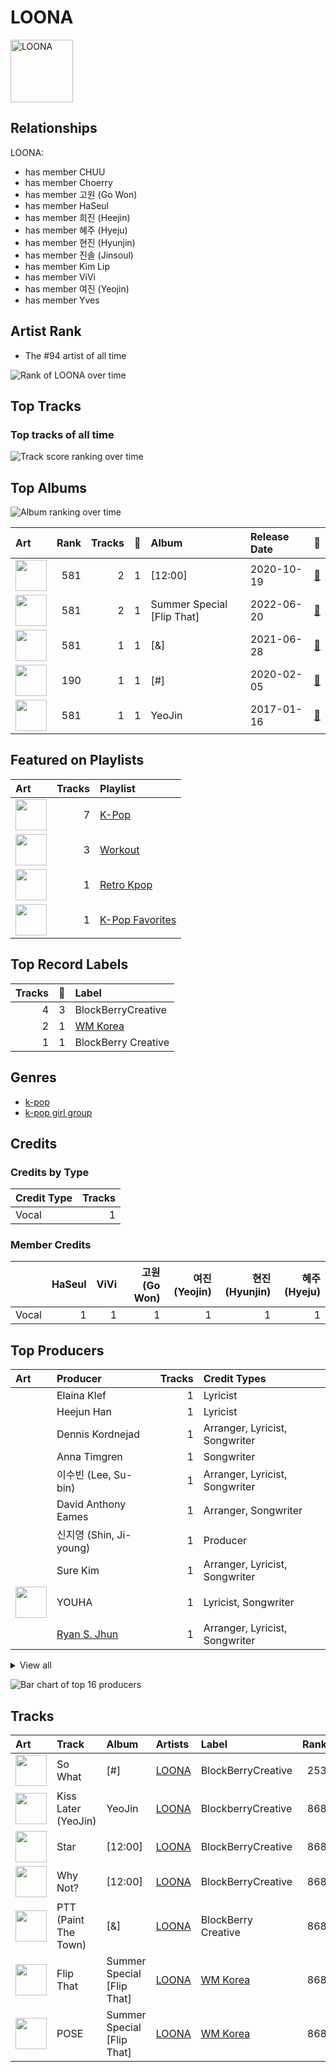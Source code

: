 
# LOONA


<img src="https://i.scdn.co/image/ab6761610000e5eb80584436e5726afb70cee7f8" alt="LOONA" width="100" />

## Relationships

LOONA:
- has member CHUU
- has member Choerry
- has member 고원 (Go Won)
- has member HaSeul
- has member 희진 (Heejin)
- has member 혜주 (Hyeju)
- has member 현진 (Hyunjin)
- has member 진솔 (Jinsoul)
- has member Kim Lip
- has member ViVi
- has member 여진 (Yeojin)
- has member Yves

## Artist Rank
- The #94 artist of all time

![Rank of LOONA over time](../../images/artists/loona/rank_time_series.png)
## Top Tracks


### Top tracks of all time

![Track score ranking over time](../../images/artists/loona/track_rank_time_series_score.png)
## Top Albums

![Album ranking over time](../../images/artists/loona/album_rank_time_series.png)

| Art | Rank | Tracks | 💚 | Album | Release Date | 🔗 |
|:---|---:|---:|---:|:---|:---|:---|
| <img src="https://i.scdn.co/image/ab67616d0000b273619b758232a962e9ddf45f97" alt="" width="50" /> | 581 | 2 | 1 | [12:00] | 2020-10-19 | [🔗](https://open.spotify.com/album/3obToaukLcPbCLPPmWFzQi) |
| <img src="https://i.scdn.co/image/ab67616d0000b2735fe0013ebb4022adc0f042be" alt="" width="50" /> | 581 | 2 | 1 | Summer Special [Flip That] | 2022-06-20 | [🔗](https://open.spotify.com/album/7odJeHxR62PWP4Cms4GpwB) |
| <img src="https://i.scdn.co/image/ab67616d0000b273608cf05fbd3605c77444917f" alt="" width="50" /> | 581 | 1 | 1 | [&] | 2021-06-28 | [🔗](https://open.spotify.com/album/747FhjbZXy5H8frCZ90eDv) |
| <img src="https://i.scdn.co/image/ab67616d0000b273c985aeaeccb1db38dddf2986" alt="" width="50" /> | 190 | 1 | 1 | [#] | 2020-02-05 | [🔗](https://open.spotify.com/album/3OOqAsk58Xv8DHu1gRGtaC) |
| <img src="https://i.scdn.co/image/ab67616d0000b2737f7c1a61a2d58eae2a3e1487" alt="" width="50" /> | 581 | 1 | 1 | YeoJin | 2017-01-16 | [🔗](https://open.spotify.com/album/0AdyZlYZJ852kcSTOhVkyi) |

## Featured on Playlists
| Art | Tracks | Playlist |
|:---|---:|:---|
| <img src="https://mosaic.scdn.co/640/ab67616d00001e02505190077497c230422f2934ab67616d00001e027dd8f95320e8ef08aa121dfeab67616d00001e028164cd1a2e03b7ca2db9ff5eab67616d00001e02ff7c2dfd0ed9b2cf6bf9c818" alt="" width="50" /> | 7 | [K-Pop](../../playlists/k-pop/overview.md) |
| <img src="https://mosaic.scdn.co/640/ab67616d00001e026f248f7695eb544a3a1955c5ab67616d00001e027a393b04e8ced571618223e8ab67616d00001e028acb7bac073f378d59bf228eab67616d00001e02b3be3b970fc89a02f301c9da" alt="" width="50" /> | 3 | [Workout](../../playlists/workout/overview.md) |
| <img src="https://mosaic.scdn.co/640/ab67616d00001e024897a7925914a3a10ce68c31ab67616d00001e025babc6b49ac8a93fc5fc464aab67616d00001e0267f8236540d6f145e2f0baa1ab67616d00001e0271a70331062453ece06f8b79" alt="" width="50" /> | 1 | [Retro Kpop](../../playlists/retro_kpop/overview.md) |
| <img src="https://mosaic.scdn.co/640/ab67616d00001e024ed058b71650a6ca2c04adffab67616d00001e026772cf096be8acc1df092519ab67616d00001e028c4a282e84a53c1c8acf129aab67616d00001e02d8cc2281fcd4519ca020926b" alt="" width="50" /> | 1 | [K-Pop Favorites](../../playlists/k-pop_favorites/overview.md) |

## Top Record Labels

| Tracks | 💚 | Label |
|---:|---:|:---|
| 4 | 3 | BlockBerryCreative |
| 2 | 1 | [WM Korea](../../labels/wm_korea/overview.md) |
| 1 | 1 | BlockBerry Creative |

## Genres

- [k-pop](../../genres/k-pop/overview.md)
- [k-pop girl group](../../genres/k-pop_girl_group/overview.md)

## Credits

### Credits by Type

| Credit Type | Tracks |
|:---|---:|
| Vocal | 1 |

### Member Credits

| | HaSeul | ViVi | 고원 (Go Won) | 여진 (Yeojin) | 현진 (Hyunjin) | 혜주 (Hyeju) |
|:---|---:|---:|---:|---:|---:|---:|
| Vocal | 1 | 1 | 1 | 1 | 1 | 1 |
## Top Producers

| Art | Producer | Tracks | Credit Types |
|:---|:---|---:|:---|
| | Elaina Klef | 1 | Lyricist |
| | Heejun Han | 1 | Lyricist |
| | Dennis Kordnejad | 1 | Arranger, Lyricist, Songwriter |
| | Anna Timgren | 1 | Songwriter |
| | 이수빈 (Lee, Su-bin) | 1 | Arranger, Lyricist, Songwriter |
| | David Anthony Eames | 1 | Arranger, Songwriter |
| | 신지영 (Shin, Ji-young) | 1 | Producer |
| | Sure Kim | 1 | Arranger, Lyricist, Songwriter |
| <img src="https://i.scdn.co/image/ab6761610000e5eb258c6319f7a39c6e0a0f39de" alt="" width="50" /> | YOUHA | 1 | Lyricist, Songwriter |
| | [Ryan S. Jhun](../../producers/ryan_s__jhun/overview.md) | 1 | Arranger, Lyricist, Songwriter |


<details>
<summary>View all</summary>

| Art | Producer | Tracks | Credit Types |
|:---|:---|---:|:---|
| | [조윤경 (Jo, Yoon Kyung)](../../producers/조윤경_(jo,_yoon_kyung)/overview.md) | 1 | Lyricist |
| | [구종필 (Koo, Jong-Pil)](../../producers/구종필_(koo,_jong-pil)/overview.md) | 1 | Producer |
| | Linemaster | 1 | Producer, Songwriter |
| | 이장빈 (Lee, Jang-bin) | 1 | Producer |
| | IMLAY | 1 | Arranger |
| | Hanif Sabzevari | 1 | Arranger, Lyricist, Songwriter |

</details>


![Bar chart of top 16 producers](../../images/artists/loona/producers.png)
## Tracks

| Art | Track | Album | Artists | Label | Rank | 💚 | 🔗 |
|:---|:---|:---|:---|:---|---:|:---|:---|
| <img src="https://i.scdn.co/image/ab67616d0000b273c985aeaeccb1db38dddf2986" alt="" width="50" /> | So What | [#] | [LOONA](overview.md) | BlockBerryCreative | 253 | 💚 | [🔗](https://open.spotify.com/track/1ry2mTVmAJHbNLzl5qww5v) |
| <img src="https://i.scdn.co/image/ab67616d0000b2737f7c1a61a2d58eae2a3e1487" alt="" width="50" /> | Kiss Later (YeoJin) | YeoJin | [LOONA](overview.md) | BlockberryCreative | 868 | 💚 | [🔗](https://open.spotify.com/track/6WLfBd2KFL8iuU57qy9HqI) |
| <img src="https://i.scdn.co/image/ab67616d0000b273619b758232a962e9ddf45f97" alt="" width="50" /> | Star | [12:00] | [LOONA](overview.md) | BlockBerryCreative | 868 | | [🔗](https://open.spotify.com/track/4wGt2KmqMQ7LC5bqPi51sf) |
| <img src="https://i.scdn.co/image/ab67616d0000b273619b758232a962e9ddf45f97" alt="" width="50" /> | Why Not? | [12:00] | [LOONA](overview.md) | BlockBerryCreative | 868 | 💚 | [🔗](https://open.spotify.com/track/6yGQ86UppYULzTCxAWgwVN) |
| <img src="https://i.scdn.co/image/ab67616d0000b273608cf05fbd3605c77444917f" alt="" width="50" /> | PTT (Paint The Town) | [&] | [LOONA](overview.md) | BlockBerry Creative | 868 | 💚 | [🔗](https://open.spotify.com/track/5awNIWVrh2ISfvPd5IUZNh) |
| <img src="https://i.scdn.co/image/ab67616d0000b2735fe0013ebb4022adc0f042be" alt="" width="50" /> | Flip That | Summer Special [Flip That] | [LOONA](overview.md) | [WM Korea](../../labels/wm_korea) | 868 | 💚 | [🔗](https://open.spotify.com/track/7cHXwaBnIBFUPuP376z07E) |
| <img src="https://i.scdn.co/image/ab67616d0000b2735fe0013ebb4022adc0f042be" alt="" width="50" /> | POSE | Summer Special [Flip That] | [LOONA](overview.md) | [WM Korea](../../labels/wm_korea) | 868 | | [🔗](https://open.spotify.com/track/2BdGXQ4MjeYCZ9JNte85Q4) |
